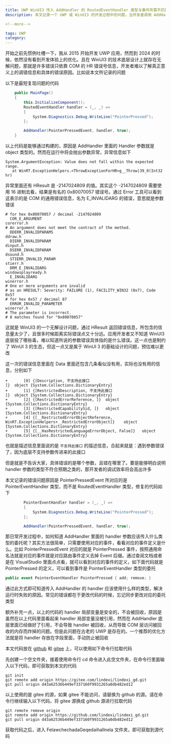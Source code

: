 ```yaml
---
title: UWP WinUI3 传入 AddHandler 的 RoutedEventHandler 类型与事件所需不匹配将抛出参数异常
description: 本文记录一个 UWP 或 WinUI3 的开发过程中的问题，当开发者调用 AddHandler 时，所需的 Handler 参数类型为 RoutedEventHandler 类型，然而实际上正确类型是需要与所监听事件匹配才能符合预期工作，否则将抛出缺乏信息的参数异常

<!--more-->

tags: UWP
category: 
---
```


<!-- CreateTime:2024/3/2 17:34:41 -->

<!-- 发布 -->
<!-- 博客 -->

开始之前先惯例吐槽一下，我从 2015 开始开发 UWP 应用，然而到 2024 的时候，依然没有看到开发体验上的优化。且在 WinUI3 的技术底层设计上就存在无解问题，那就是许多错误只依靠 COM 的 HR 错误号信息，开发者难以了解真正意义上的调错信息和具体的错误原因。比如说本文所记录的问题

以下是最短复现问题的代码

```csharp
    public MainPage()
    {
        this.InitializeComponent();
        RoutedEventHandler handler = (_, _) =>
        {
            System.Diagnostics.Debug.WriteLine("PointerPressed");
        };

        AddHandler(PointerPressedEvent, handler, true);
    }
```

以上代码是能够通过构建的，原因是 AddHandler 里面的 Handler 参数就是 object 类型的。然而在运行中将会抛出参数异常，异常信息如下

```
System.ArgumentException: Value does not fall within the expected range.
   at WinRT.ExceptionHelpers.<ThrowExceptionForHR>g__Throw|39_0(Int32 hr)
```

异常里面还有 HResult 是 -2147024809 的值。其实这个 -2147024809 需要使用 16 进制去看，结果是有名的 0x80070057 错误号。通过 Error 工具可以看到这表示的是 COM 的通用错误信息，名为 E_INVALIDARG 的错误，意思就是参数错误

```
# for hex 0x80070057 / decimal -2147024809
  COR_E_ARGUMENT                                                 corerror.h
# An argument does not meet the contract of the method.
  DDERR_INVALIDPARAMS                                            ddraw.h
  DIERR_INVALIDPARAM                                             dinput.h
  DSERR_INVALIDPARAM                                             dsound.h
  STIERR_INVALID_PARAM                                           stierr.h
  DRM_E_INVALIDARG                                               windowsplayready.h
  E_INVALIDARG                                                   winerror.h
# One or more arguments are invalid
# as an HRESULT: Severity: FAILURE (1), FACILITY_WIN32 (0x7), Code 0x57
# for hex 0x57 / decimal 87
  ERROR_INVALID_PARAMETER                                        winerror.h
# The parameter is incorrect.
# 8 matches found for "0x80070057"
```

这就是 WinUI3 的一个无解设计问题，通过 HResult 返回错误信息，所包含的信息量太少了，且很多时候距离实际错误点又十分远。应用开发者又不知道 WinUI3 底层投了哪些毒，难以知道所说的参数错误具体指的是什么错误。这一点也是制约了 WinUI 3 的生态，但这一点又是属于 WinUI 3 的基础设计的问题，预估难以更改

这一次的错误信息里面在 Data 里面还包含几条看似没有用，实际也没有用的信息，分别如下

```
+		[0]	{[Description, 不支持此接口
]}	object {System.Collections.DictionaryEntry}
+		[1]	{[RestrictedDescription, 不支持此接口
]}	object {System.Collections.DictionaryEntry}
+		[2]	{[RestrictedErrorReference, ]}	object {System.Collections.DictionaryEntry}
+		[3]	{[RestrictedCapabilitySid, ]}	object {System.Collections.DictionaryEntry}
+		[4]	{[__RestrictedErrorObjectReference, WinRT.ExceptionHelpers+__RestrictedErrorObject]}	object {System.Collections.DictionaryEntry}
+		[5]	{[__HasRestrictedLanguageErrorObject, False]}	object {System.Collections.DictionaryEntry}
```

也就是描述信息里面说的是 `不支持此接口` 的描述信息，合起来就是：遇到参数错误了，因为底层不支持参数传进来的此接口

但是就是不告诉大家，具体错误的是哪个参数，且错在哪里了。要是能够明白说明 handler 参数的类型不符合预期之类的，那开发者的调试效率将会高出许多

本文记录的错误问题原因是 PointerPressedEvent 所对应的是 PointerEventHandler 类型，而不是 RoutedEventHandler 类型，修复的代码如下

```csharp
        PointerEventHandler handler = (_, _) =>
        {
            System.Diagnostics.Debug.WriteLine("PointerPressed");
        };

        AddHandler(PointerPressedEvent, handler, true);
```

那日常开发过程中，如何知道 AddHandler 里面的 handler 参数应该传入什么类型的委托呢？其实方法很简单，只需要使用对应的事件，看看对应的事件定义是什么。比如 PointerPressedEvent 对应的就是 PointerPressed 事件，按照通用命名法就是对应的事件就是对应路由事件定义去掉 Event 后缀。通过查阅文档或者是在 VisualStudio 里面点点看，就可以看到对应的事件的定义，如下面代码就是 PointerPressed 的定义，可以看到事件是 PointerEventHandler 类型的委托

```csharp
public event PointerEventHandler PointerPressed { add; remove; }
```

通过此方式即可知道传入 AddHandler 的 handler 应该使用什么样的类型，解决运行时失败的原因。常见的错误都在于更改代码的时候，忘记同步更改对应的委托类型

额外补充一点，以上的代码的 handler 局部变量是安全的，不会被回收，原因是虽然在以上代码里面看起来 handler 局部变量没被引用，然而在 AddHandler 底层里面已经做好了引用，不会导致 handler 被回收，从而导致 COM 层访问被回收的内存而炸掉的问题。但是此问题在古老的 UWP 是存在的。一个推荐的优化方法就是将 handler 存放在字段里面，手动防止被回收

本文代码放在 [github](https://github.com/lindexi/lindexi_gd/tree/d43a62536b449ef337160f9931265a0db482ed12/FelawchechadaGeqedaihallnela) 和 [gitee](https://gitee.com/lindexi/lindexi_gd/tree/d43a62536b449ef337160f9931265a0db482ed12/FelawchechadaGeqedaihallnela) 上，可以使用如下命令行拉取代码

先创建一个空文件夹，接着使用命令行 cd 命令进入此空文件夹，在命令行里面输入以下代码，即可获取到本文的代码

```
git init
git remote add origin https://gitee.com/lindexi/lindexi_gd.git
git pull origin d43a62536b449ef337160f9931265a0db482ed12
```

以上使用的是 gitee 的源，如果 gitee 不能访问，请替换为 github 的源。请在命令行继续输入以下代码，将 gitee 源换成 github 源进行拉取代码

```
git remote remove origin
git remote add origin https://github.com/lindexi/lindexi_gd.git
git pull origin d43a62536b449ef337160f9931265a0db482ed12
```

获取代码之后，进入 FelawchechadaGeqedaihallnela 文件夹，即可获取到源代码
